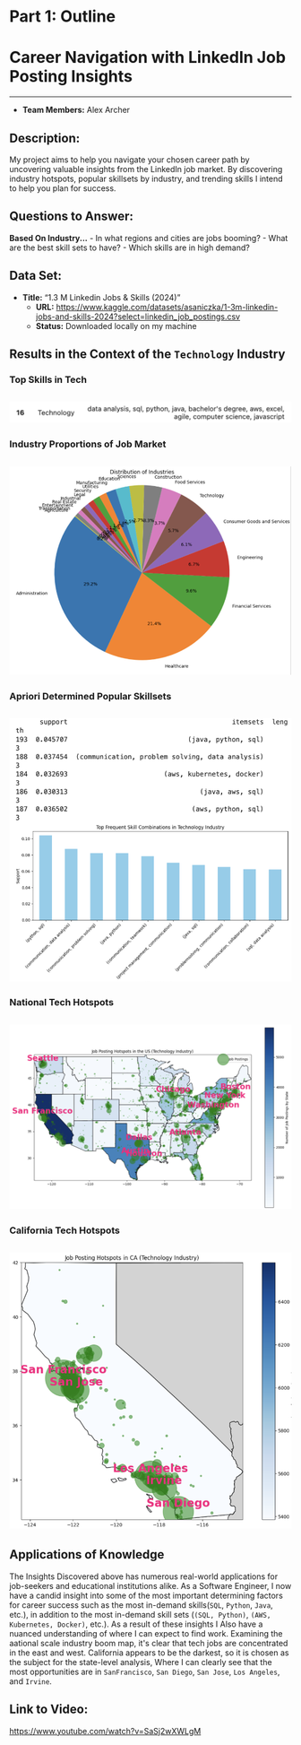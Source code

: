 # Part 1: Outline

# Career Navigation with LinkedIn Job Posting Insights
---

- **Team Members:** Alex Archer

## Description:
My project aims to help you navigate your chosen career path by uncovering valuable insights from the LinkedIn job market. By discovering industry hotspots, popular skillsets by industry, and trending skills I intend to help you plan for success.

## Questions to Answer:
**Based On Industry...**
    - In what regions and cities are jobs booming?
    - What are the best skill sets to have?
    - Which skills are in high demand?

## Data Set:
- **Title:** “1.3 M Linkedin Jobs & Skills (2024)”
    - **URL:** https://www.kaggle.com/datasets/asaniczka/1-3m-linkedin-jobs-and-skills-2024?select=linkedin_job_postings.csv
    - **Status:** Downloaded locally on my machine

## Results in the Context of the `Technology` Industry
### Top Skills in Tech
![Top Tech Skills](./Graphs/techSkills.png)
---
### Industry Proportions of Job Market
![Pie Chart](./Graphs/pie.png)
---
### Apriori Determined Popular Skillsets
![Apriori](./Graphs/techApriori.png)
---
### National Tech Hotspots
![National Hotspots](./Graphs/UShotspots.png)
---
### California Tech Hotspots
![California Hotspots](./Graphs/CAhotspots.png)
---

## Applications of Knowledge
The Insights Discovered above has numerous real-world applications for job-seekers and educational institutions alike. As a Software Engineer, I now have a candid insight into some of the most important determining factors for career success such as the most in-demand skills(`SQL`, `Python`, `Java`, etc.), in addition to the most in-demand skill sets (`(SQL, Python)`, `(AWS, Kubernetes, Docker)`, etc.). As a result of these insights I Also have a nuanced understanding of where I can expect to find work. Examining the aational scale industry boom map, it's clear that tech jobs are concentrated in the east and west. California appears to be the darkest, so it is chosen as the subject for the state-level analysis, Where I can clearly see that the most opportunities are in `SanFrancisco`, `San Diego`, `San Jose`, `Los Angeles`, and `Irvine`. 

## Link to Video:
https://www.youtube.com/watch?v=SaSj2wXWLgM
